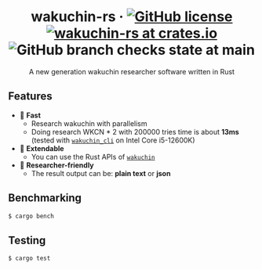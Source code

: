 <div align="center">

# wakuchin-rs &middot; [![GitHub license](https://img.shields.io/github/license/P2P-Develop/wakuchin-rs?color=blue&style=flat-square)](https://github.com/P2P-Develop/wakuchin-rs/blob/main/LICENSE) [![wakuchin-rs at crates.io](https://img.shields.io/crates/v/wakuchin.svg?style=flat-square)](https://crates.io/crates/wakuchin) ![GitHub branch checks state at main](https://img.shields.io/github/actions/workflow/status/P2P-Develop/wakuchin-rs/rust.yml?branch=main&style=flat-square)

</div>
<p align="center">A new generation wakuchin researcher software written in Rust</p>

## Features

- 🚀 **Fast**
  - Research wakuchin with parallelism
  - Doing research WKCN \* 2 with 200000 tries time is about **13ms** \(tested with [`wakuchin_cli`](cli) on Intel Core i5-12600K\)
- 🔧 **Extendable**
  - You can use the Rust APIs of [`wakuchin`](core)
- 📰 **Researcher-friendly**
  - The result output can be: **plain text** or **json**

## Benchmarking

```bash
$ cargo bench
```

## Testing

```bash
$ cargo test
```
